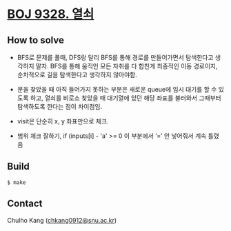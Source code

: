 # [BOJ 9328. 열쇠](https://www.acmicpc.net/problem/9328)


## How to solve
* BFS로 문제를 풀때, DFS랑 달리 BFS를 통해 경로를 만들어가면서 탐색한다고 생각하지 말자. BFS를 통해 움직인 모든 자취를 다 합친게 최종적인 이동 경로이지, 순차적으로 길을 탐색한다고 생각하지 않아야함.

* 문을 찾았을 때 아직 들어가지 못하는 부분은 새로운 queue에 임시 대기를 할 수 있도록 하고, 열쇠를 비로소 찾았을 때 대기열에 있던 해당 좌표를 불러와서 그때부터 탐색하도록 한다는 점이 차이점임.
* visit은 단순히 x, y 좌표만으로 체크.
* 범위 체크 잘하기,  if (inputs[i] - 'a' >= 0 이 부분에서 ‘=’ 안 넣어줘서 계속 틀렸음

## Build

```
$ make
```

## Contact
Chulho Kang ([chkang0912@snu.ac.kr](mailto:chkang0912@snu.ac.kr))


